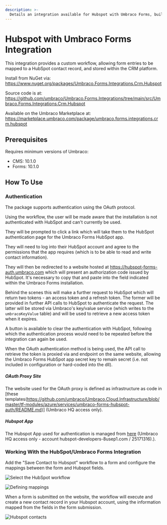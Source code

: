 ```yaml
---
description: >-
  Details an integration available for Hubspot with Umbraco Forms, built and maintained by Umbraco HQ.
---
```


# Hubspot with Umbraco Forms Integration

This integration provides a custom workflow, allowing form entries to be mapped to a HubSpot contact record, and stored within the CRM platform.

Install from NuGet via:
https://www.nuget.org/packages/Umbraco.Forms.Integrations.Crm.Hubspot

Source code is at:
https://github.com/umbraco/Umbraco.Forms.Integrations/tree/main/src/Umbraco.Forms.Integrations.Crm.Hubspot

Available on the Umbraco Marketplace at:
https://marketplace.umbraco.com/package/umbraco.forms.integrations.crm.hubspot

## Prerequisites

Requires minimum versions of Umbraco:

- CMS: 10.1.0
- Forms: 10.1.0

## How To Use

### Authentication

The package supports authentication using the OAuth protocol.

Using the workflow, the user will be made aware that the installation is not authenticated with HubSpot and can't currently be used.

They will be prompted to click a link which will take them to the HubSpot authentication page for the Umbraco Forms HubSpot app.

They will need to log into their HubSpot account and agree to the permissions that the app requires (which is to be able to read and write contact information).

They will then be redirected to a website hosted at https://hubspot-forms-auth.umbraco.com which will present an authorization code issued by HubSpot. It's necessary to copy that and paste into the field indicated within the Umbraco Forms installation.

Behind the scenes this will make a further request to HubSpot which will return two tokens - an access token and a refresh token.  The former will be provided in further API calls to HubSpot to authenticate the request.  The latter will be stored via Umbraco's key/value service (which writes to the `umbracoKeyValue` table) and will be used to retrieve a new access token when it expires.

A button is available to clear the authentication with HubSpot, following which the authentication process would need to be repeated before the integration can again be used.

When the OAuth authentication method is being used, the API call to retrieve the token is proxied via and endpoint on the same website, allowing the Umbraco Forms HubSpot app secret key to remain secret (i.e. not included in configuration or hard-coded into the dll).

##### OAuth Proxy Site

The website used for the OAuth proxy is defined as infrastructure as code in [these templates(https://github.com/umbraco/Umbraco.Cloud.Infrastructure/blob/master/tf-modules/azure/services/umbraco-forms-hubspot-auth/README.md)] (Umbraco HQ access only).

##### Hubspot App

The Hubspot App used for authentication is managed from [here](https://app-eu1.hubspot.com/developer/25171316/application/457256) (Umbraco HQ access only - account hubspot-developers-8usep1.com / 25171316).).

### Working With the HubSpot/Umbraco Forms Integration

Add the "Save Contact to Hubspot" workflow to a form and configure the mappings between the form and Hubspot fields.

![Select the HubSpot workflow](https://github.com/umbraco/Umbraco.Forms.Integrations/raw/main-v10/src/Umbraco.Forms.Integrations.Crm.Hubspot/img/select-workflow.png)

![Defining mappings](https://github.com/umbraco/Umbraco.Forms.Integrations/raw/main-v10/src/Umbraco.Forms.Integrations.Crm.Hubspot/img/mapping.png)

When a form is submitted on the website, the workflow will execute and create a new contact record in your Hubspot account, using the information mapped from the fields in the form submission.

![Hubspot contacts](https://github.com/umbraco/Umbraco.Forms.Integrations/raw/main-v10/src/Umbraco.Forms.Integrations.Crm.Hubspot/img/hubspot-contacts.png)
